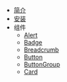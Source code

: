 <!--
 * @Description: In User Settings Edit
 * @Author: your name
 * @Date: 2019-10-15 15:27:18
 * @LastEditTime: 2019-10-23 14:30:54
 * @LastEditors: Please set LastEditors
 -->
* [简介]()
* [安装](install)
* 组件
  * [Alert](components/alert)
  * [Badge](components/badge)
  * [Breadcrumb](components/breadcrumb)
  * [Button](components/button)
  * [ButtonGroup](components/button-group)
  * [Card](components/card)
